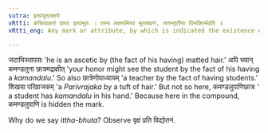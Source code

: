 ```yaml
---
sutra: इत्थंभूतलक्षणे
vRtti: कंचित्प्रकारं प्राप्तः इत्थंभूतः । तस्य लक्षणमित्थं भूतलक्षणं, ततस्तृतीया विभक्तिर्भवति ॥
vRtti_eng: Any mark or attribute, by which is indicated the existence of a particular state or condition, is put in the third case to express this relation.

---
```

जटाभिस्तापसः 'he is an ascetic by (the fact of his having) matted hair.' अपि भवान् कमण्डलुना छात्रमद्राक्षीत् 'your honor might see the student by the fact of his having a _kamandalu_.' So also छात्रेणोपाध्यायम् 'a teacher by the fact of having students.' शिखया परिव्राजकम् 'a _Parivrajaka_ by a tuft of hair.' But not so here, कमण्डलुपाणिछात्रः ' a student has _kamandalu_ in his hand.' Because here in the compound, कमण्डलुपाणि is hidden the mark.

Why do we say _ittha_-_bhuta_? Observe वृक्षं प्रति विद्योतनं.
